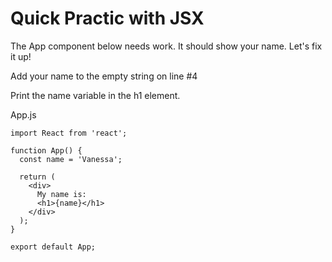 # Quick Practic with JSX

The App component below needs work.  It should show your name. Let's fix it up!

Add your name to the empty string on line #4

Print the name variable in the h1 element.

App.js

```
import React from 'react';

function App() {
  const name = 'Vanessa';

  return (
    <div>
      My name is:
      <h1>{name}</h1>
    </div>
  );
}

export default App;

```